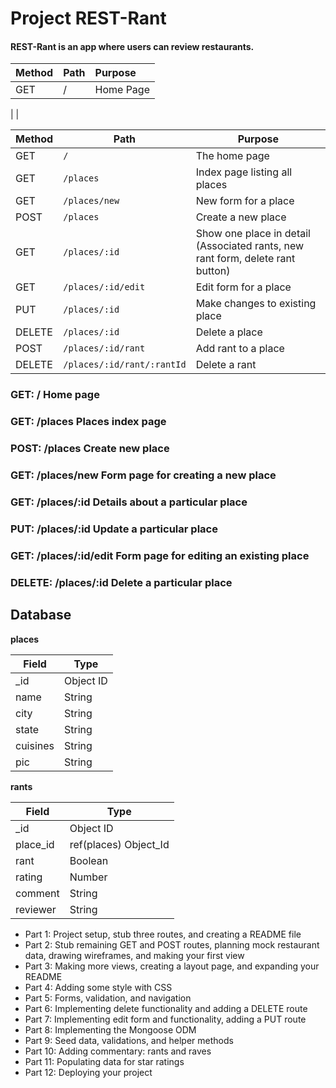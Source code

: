# Project REST-Rant
#### REST-Rant is an app where users can review restaurants.

| Method        | Path     | Purpose  |
|:--------------|:---------|:---------|
| GET           |   /      | Home Page|
|
|


| Method | Path | Purpose |
| ------ | ------------------------------------- | ----------------------------- |
| GET | `/` | The home page |
| GET | `/places` | Index page listing all places |
| GET | `/places/new` | New form for a place |
| POST | `/places` | Create a new place |
| GET | `/places/:id` | Show one place in detail (Associated rants, new rant form, delete rant button) |
| GET | `/places/:id/edit` | Edit form for a place |
| PUT | `/places/:id` | Make changes to existing place |
| DELETE | `/places/:id` | Delete a place |
| POST | `/places/:id/rant` | Add rant to a place |
| DELETE | `/places/:id/rant/:rantId` | Delete a rant |

### GET: / Home page

### GET: /places Places index page

### POST: /places Create new place

### GET: /places/new Form page for creating a new place

### GET: /places/:id Details about a particular place

### PUT: /places/:id Update a particular place

### GET: /places/:id/edit Form page for editing an existing place

### DELETE: /places/:id Delete a particular place

## Database

**places** 

| Field | Type |
| ---------- | ------------ |
| _id | Object ID |
| name | String |
| city | String |
| state | String |
| cuisines | String |
| pic | String |

**rants**

| Field | Type |
| ---------- | ------------ |
| _id | Object ID |
| place_id | ref(places) Object_Id |
| rant | Boolean |
| rating | Number |
| comment | String |
| reviewer | String |

- Part 1: Project setup, stub three routes, and creating a README file
- Part 2: Stub remaining GET and POST routes, planning mock restaurant data, drawing wireframes, and making your first view
- Part 3: Making more views, creating a layout page, and expanding your README
- Part 4: Adding some style with CSS
- Part 5: Forms, validation, and navigation
- Part 6: Implementing delete functionality and adding a DELETE route
- Part 7: Implementing edit form and functionality, adding a PUT route
- Part 8: Implementing the Mongoose ODM
- Part 9: Seed data, validations, and helper methods
- Part 10: Adding commentary: rants and raves
- Part 11: Populating data for star ratings
- Part 12: Deploying your project